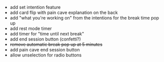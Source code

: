 - add set intention feature
- add card flip with pain cave explanation on the back
- add "what you're working on" from the intentions for the break time pop up
- add rest mode timer
- add timer for "time until next break"
- add end session button (confetti?)
- ~~remove automatic break pop up at 5 minutes~~
- add pain cave end session button 
- allow unselection for radio buttons
